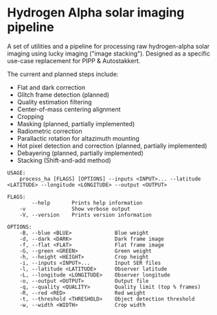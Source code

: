 # Hydrogen Alpha solar imaging pipeline


A set of utilities and a pipeline for processing raw hydrogen-alpha solar imaging using lucky imaging  ("image stacking"). Designed as a specific use-case replacement for PIPP & Autostakkert. 

The current and planned steps include:
 * Flat and dark correction
 * Glitch frame detection (planned)
 * Quality estimation filtering 
 * Center-of-mass centering alignment
 * Cropping
 * Masking (planned, partially implemented)
 * Radiometric correction
 * Parallactic rotation for altazimuth mounting
 * Hot pixel detection and correction (planned, partially implemented)
 * Debayering (planned, partially implemented)
 * Stacking (Shift-and-add method)

```
USAGE:
    process_ha [FLAGS] [OPTIONS] --inputs <INPUT>... --latitude <LATITUDE> --longitude <LONGITUDE> --output <OUTPUT>

FLAGS:
        --help       Prints help information
    -v               Show verbose output
    -V, --version    Prints version information

OPTIONS:
    -B, --blue <BLUE>              Blue weight
    -d, --dark <DARK>              Dark frame image
    -f, --flat <FLAT>              Flat frame image
    -G, --green <GREEN>            Green weight
    -h, --height <HEIGHT>          Crop height
    -i, --inputs <INPUT>...        Input SER files
    -l, --latitude <LATITUDE>      Observer latitude
    -L, --longitude <LONGITUDE>    Observer longitude
    -o, --output <OUTPUT>          Output file
    -q, --quality <QUALITY>        Quality limit (top % frames)
    -R, --red <RED>                Red weight
    -t, --threshold <THRESHOLD>    Object detection threshold
    -w, --width <WIDTH>            Crop width
```